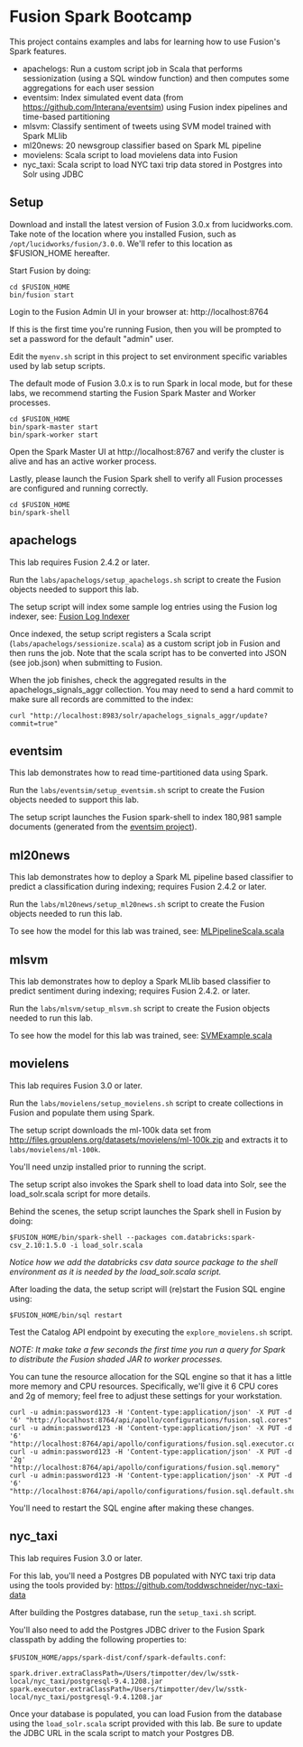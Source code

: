 Fusion Spark Bootcamp
========

This project contains examples and labs for learning how to use Fusion's Spark features.

* apachelogs: Run a custom script job in Scala that performs sessionization (using a SQL window function) and then computes some aggregations for each user session
* eventsim: Index simulated event data (from https://github.com/Interana/eventsim) using Fusion index pipelines and time-based partitioning
* mlsvm: Classify sentiment of tweets using SVM model trained with Spark MLlib
* ml20news: 20 newsgroup classifier based on Spark ML pipeline
* movielens: Scala script to load movielens data into Fusion
* nyc_taxi: Scala script to load NYC taxi trip data stored in Postgres into Solr using JDBC

## Setup

Download and install the latest version of Fusion 3.0.x from lucidworks.com. Take note of the location where you installed Fusion, such as `/opt/lucidworks/fusion/3.0.0`. We'll refer to this location as $FUSION_HOME hereafter.

Start Fusion by doing:
```
cd $FUSION_HOME
bin/fusion start
```

Login to the Fusion Admin UI in your browser at: http://localhost:8764

If this is the first time you're running Fusion, then you will be prompted to set a password for the default "admin" user.

Edit the `myenv.sh` script in this project to set environment specific variables used by lab setup scripts.

The default mode of Fusion 3.0.x is to run Spark in local mode, but for these labs, we recommend starting the Fusion Spark Master and Worker processes.

```
cd $FUSION_HOME
bin/spark-master start
bin/spark-worker start
```

Open the Spark Master UI at http://localhost:8767 and verify the cluster is alive and has an active worker process.

Lastly, please launch the Fusion Spark shell to verify all Fusion processes are configured and running correctly.

```
cd $FUSION_HOME
bin/spark-shell
```

## apachelogs

This lab requires Fusion 2.4.2 or later.

Run the `labs/apachelogs/setup_apachelogs.sh` script to create the Fusion objects needed to support this lab.

The setup script will index some sample log entries using the Fusion log indexer, see: [Fusion Log Indexer](https://github.com/lucidworks/fusion-log-indexer "Fusion Log Indexer")

Once indexed, the setup script registers a Scala script (`labs/apachelogs/sessionize.scala`) as a custom script job in Fusion and then runs the job. Note that the scala script has to be converted into JSON (see job.json) when submitting to Fusion.

When the job finishes, check the aggregated results in the apachelogs_signals_aggr collection. You may need to send a hard commit to make sure all records are committed to the index:

```
curl "http://localhost:8983/solr/apachelogs_signals_aggr/update?commit=true"
```

## eventsim

This lab demonstrates how to read time-partitioned data using Spark.

Run the `labs/eventsim/setup_eventsim.sh` script to create the Fusion objects needed to support this lab.

The setup script launches the Fusion spark-shell to index 180,981 sample documents (generated from the [eventsim project](https://github.com/Interana/eventsim "eventsim")).


## ml20news

This lab demonstrates how to deploy a Spark ML pipeline based classifier to predict a classification during indexing; requires Fusion 2.4.2 or later.

Run the `labs/ml20news/setup_ml20news.sh` script to create the Fusion objects needed to run this lab.

To see how the model for this lab was trained, see: [MLPipelineScala.scala](https://github.com/lucidworks/spark-solr/blob/master/src/main/scala/com/lucidworks/spark/example/ml/MLPipelineScala.scala "ML Pipeline Example")

## mlsvm 

This lab demonstrates how to deploy a Spark MLlib based classifier to predict sentiment during indexing; requires Fusion 2.4.2. or later.

Run the `labs/mlsvm/setup_mlsvm.sh` script to create the Fusion objects needed to run this lab.

To see how the model for this lab was trained, see: [SVMExample.scala](https://github.com/lucidworks/spark-solr/blob/master/src/main/scala/com/lucidworks/spark/example/ml/SVMExample.scala "MLlib example")

## movielens

This lab requires Fusion 3.0 or later.

Run the `labs/movielens/setup_movielens.sh` script to create collections in Fusion and populate them using Spark.

The setup script downloads the ml-100k data set from http://files.grouplens.org/datasets/movielens/ml-100k.zip and extracts it to `labs/movielens/ml-100k`.

You'll need unzip installed prior to running the script.

The setup script also invokes the Spark shell to load data into Solr, see the load_solr.scala script for more details.

Behind the scenes, the setup script launches the Spark shell in Fusion by doing:

```
$FUSION_HOME/bin/spark-shell --packages com.databricks:spark-csv_2.10:1.5.0 -i load_solr.scala
```
_Notice how we add the databricks csv data source package to the shell environment as it is needed by the load_solr.scala script._

After loading the data, the setup script will (re)start the Fusion SQL engine using:

```
$FUSION_HOME/bin/sql restart
```

Test the Catalog API endpoint by executing the `explore_movielens.sh` script.

_NOTE: It make take a few seconds the first time you run a query for Spark to distribute the Fusion shaded JAR to worker processes._

You can tune the resource allocation for the SQL engine so that it has a little more memory and CPU resources. Specifically, we'll give it 6 CPU cores and 2g of memory; feel free to adjust these settings for your workstation.
 
```
curl -u admin:password123 -H 'Content-type:application/json' -X PUT -d '6' "http://localhost:8764/api/apollo/configurations/fusion.sql.cores"
curl -u admin:password123 -H 'Content-type:application/json' -X PUT -d '6' "http://localhost:8764/api/apollo/configurations/fusion.sql.executor.cores"
curl -u admin:password123 -H 'Content-type:application/json' -X PUT -d '2g' "http://localhost:8764/api/apollo/configurations/fusion.sql.memory"
curl -u admin:password123 -H 'Content-type:application/json' -X PUT -d '6' "http://localhost:8764/api/apollo/configurations/fusion.sql.default.shuffle.partitions"
```

You'll need to restart the SQL engine after making these changes.

## nyc_taxi

This lab requires Fusion 3.0 or later.

For this lab, you'll need a Postgres DB populated with NYC taxi trip data using the tools provided by:
https://github.com/toddwschneider/nyc-taxi-data

After building the Postgres database, run the `setup_taxi.sh` script.

You'll also need to add the Postgres JDBC driver to the Fusion Spark classpath by adding the following properties to:

`$FUSION_HOME/apps/spark-dist/conf/spark-defaults.conf`:

```
spark.driver.extraClassPath=/Users/timpotter/dev/lw/sstk-local/nyc_taxi/postgresql-9.4.1208.jar
spark.executor.extraClassPath=/Users/timpotter/dev/lw/sstk-local/nyc_taxi/postgresql-9.4.1208.jar
```

Once your database is populated, you can load Fusion from the database using the `load_solr.scala` script provided with this lab.
Be sure to update the JDBC URL in the scala script to match your Postgres DB.

